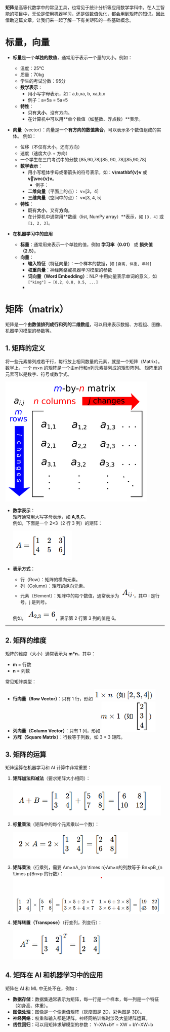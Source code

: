 **矩阵**是高等代数学中的常见工具，也常见于统计分析等应用数学学科中。在人工智能的项目中，无论是使用机器学习，还是做数值优化，都会用到矩阵的知识。因此借助这篇文章，让我们来一起了解一下有关矩阵的一些基础概念。

# 标量，向量

 -   **标量**是一个**单独的数值**，通常用于表示一个量的大小。例如：
    
	  -   温度：25°C
	  -   质量：70kg
	  -   学生的考试分数：95分
		-   **数学表示**：    
		    -   用小写字母表示，如：a,b,xa, b, xa,b,x
		    -   例子：a=5a = 5a=5
		-   **特性**：    
		    -   只有**大小**，没有方向。
		    -   在计算机中可以用**单个数值（如整数、浮点数）**表示。
-   **向量**（vector）：向量是一个**有方向的数值集合**，可以表示多个数值组成的实体。 例如：    
    -   位移（不仅有大小，还有方向）
    -   速度（速度大小 + 方向）
    -   一个学生在三门考试中的分数 [85,90,78][85, 90, 78][85,90,78]
	-   **数学表示**：    
	    -   用小写粗体字母或带箭头的符号表示，如：**v\mathbf{v}v** 或 		**v⃗\vec{v}v**。
		    -   例子：
        -   **二维向量**（平面上的点）： v=[3，4]
        -   **三维向量**（空间中的点）： v=[3, 4, 5]
	-   **特性**：    
		   -   既有**大小**，又有**方向**。
		   -   在计算机中通常用**数组（list, NumPy array）**表示，如 `[3, 4]` 或 `[1, 2, 3]`。

- **在机器学习中的应用**
	-   **标量**：通常用来表示一个单独的值，例如 **学习率（0.01）** 或 **损失值（2.5）**。
	-   **向量**：
	    -   **输入特征**（特征向量）：一个样本的数据，如 `[身高, 体重, 年龄]`
	    -   **权重向量**：神经网络或机器学习模型的参数
	    -   **词向量（Word Embedding）**：NLP 中用向量表示单词的意义，如 `["king"] → [0.2, 0.8, 0.5, ...]`
	    - 
# **矩阵**（matrix）

矩阵是一个**由数值排列成行和列的二维数组**，可以用来表示数据、方程组、图像、机器学习模型的参数等。
## **1. 矩阵的定义**
将一些元素排列成若干行，每行放上相同数量的元素，就是一个矩阵（Matrix）。
数学上，一个 m×n 的矩阵是一个由m行和n列元素排列成的矩形阵列。
矩阵里的元素可以是数字、符号或数学式。

![enter image description here](https://github.com/xiaohuidu/AI/blob/master/images/Matrix.svg)

-   **数学表示**：  
    矩阵通常用大写字母表示，如 **A,B,C**。  
    例如，下面是一个 2×3（2 行 3 列）的矩阵：
    
    ![enter image description here](https://github.com/xiaohuidu/AI/blob/master/images/matrix1.png)
   

-   **表示方式**：
    
    -   行（Row）：矩阵的横向元素。
    -   列（Column）：矩阵的纵向元素。
    -   元素（Element）：矩阵中的每个数值，通常表示为 ![enter image description here](https://github.com/xiaohuidu/AI/blob/master/images/aij.png)，其中 i 是行号，j 是列号。
    
    例如，![enter image description here](https://github.com/xiaohuidu/AI/blob/master/images/a23.png)，表示第 2 行第 3 列的值是 6。
    

----------

## **2. 矩阵的维度**

矩阵的维度（大小）通常表示为 **m*n**，其中：

-   **m** = 行数
-   **n** = 列数

常见矩阵类型：
-   **行向量（Row Vector）**：只有 1 行，形如 ![enter image description here](https://github.com/xiaohuidu/AI/blob/master/images/rowrector.png)
-   **列向量（Column Vector）**：只有 1 列，形如 ![enter image description here](https://github.com/xiaohuidu/AI/blob/master/images/columnvector.png)
-   **方阵（Square Matrix）**：行数等于列数，如 3 * 3 矩阵。


## **3. 矩阵的运算**

矩阵运算在机器学习和 AI 计算中非常重要：

1.  **矩阵加法和减法**（要求矩阵大小相同）：
    
    ![enter image description here](https://github.com/xiaohuidu/AI/blob/master/images/add.png)
    
2.  **标量乘法**（矩阵中的每个元素乘以一个数）：
    
    ![enter image description here](https://github.com/xiaohuidu/AI/blob/master/images/scalarmulti.png)
   
3.  **矩阵乘法**（行乘列，需要 Am×nA_{m \times n}Am×n​ 的列数等于 Bn×pB_{n \times p}Bn×p​ 的行数）：    
    ![enter image description here](https://github.com/xiaohuidu/AI/blob/master/images/multi.png)
   
4.  **矩阵转置（Transpose）**（行变列，列变行）：
    
    ![enter image description here](https://github.com/xiaohuidu/AI/blob/master/images/transpose.png)
 


## **4. 矩阵在 AI 和机器学习中的应用**

矩阵在 AI 和 ML 中无处不在，例如：

-   **数据存储**：数据集通常表示为矩阵，每一行是一个样本，每一列是一个特征（如身高、体重）。
-   **图像处理**：图像是一个像素值矩阵（灰度图是 2D，彩色图是 3D）。
-   **神经网络**：权重和输入都是矩阵，神经网络训练时涉及大量矩阵运算。
-   **线性回归**：可以用矩阵求解模型的参数： Y=XW+bY = XW + bY=XW+b
<!--stackedit_data:
eyJoaXN0b3J5IjpbLTIwMTk2MjE1MzQsMTIzMjczNzA3NSwzND
QxODM0OTksLTU1NDc5ODg0OCwtMTEzNjY5NzI4NiwyNDQ1NDM3
NzcsLTk2ODMyMTQyNSwtMjU2MDY1Nzc4XX0=
-->